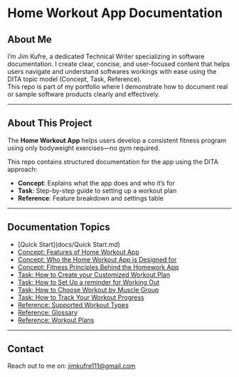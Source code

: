 # Home Workout App Documentation

## About Me
I’m Jim Kufre, a dedicated Technical Writer specializing in software documentation. I create clear, concise, and user-focused content that helps users navigate and understand softwares workings with ease using the DITA topic model (Concept, Task, Reference).  
This repo is part of my portfolio where I demonstrate how to document real or sample software products clearly and effectively.

---

## About This Project
The **Home Workout App** helps users develop a consistent fitness program using only bodyweight exercises—no gym required.

This repo contains structured documentation for the app using the DITA approach:

- **Concept**: Explains what the app does and who it’s for  
- **Task**: Step-by-step guide to setting up a workout plan  
- **Reference**: Feature breakdown and settings table

---

## Documentation Topics
- [Quick Start](docs/Quick Start.md)
- [Concept: Features of Home Workout App](./docs/concept.md)
- [Concept: Who the Home Workout App is Designed for](docs/usertypes.md)
- [Concept: Fitness Principles Behind the Homework App](docs/training-principles.md)
- [Task: How to Create your Customized Workout Plan](./docs/task.md)
- [Task: How to Set Up a reminder for Working Out](docs/reminder.md)
- [Task: How to Choose Workout by Muscle Group](docs/workout-by-muscle-group.md)
- [Task: How to Track Your Workout Progress](docs/tracking.md)
- [Reference: Supported Workout Types](./docs/reference.md)
- [Reference: Glossary](./docs/Glossary.md)
- [Reference: Workout Plans](./docs/Workout-plans.md)

---

## Contact
Reach out to me on: [jimkufre111@gmail.com](mailto:jimkufre111@gmail.com)
